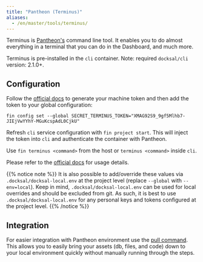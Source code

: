 ```yaml
---
title: "Pantheon (Terminus)"
aliases:
  - /en/master/tools/terminus/
---
```



Terminus is [Pantheon's](https://pantheon.io) command line tool. It enables you to do almost everything in a terminal that you can do in the Dashboard, and much more.

Terminus is pre-installed in the `cli` container. Note: required `docksal/cli` version: 2.1.0+.


## Configuration

Follow the [official docs](https://pantheon.io/docs/terminus/install) to generate your machine token and then add the token to your global configuration:  

```
fin config set --global SECRET_TERMINUS_TOKEN="XMAG92S9_9gf5Mlhb7-JIEjVwYYhY-MGuKcspAdL0CjkU"
```

Refresh `cli` service configuration with `fin project start`. This will inject the token into `cli` and authenticate 
the container with Pantheon.

Use `fin terminus <command>` from the host or `terminus <command>` inside `cli`.

Please refer to the [official docs](https://pantheon.io/docs/terminus) for usage details.

{{% notice note %}}
It is also possible to add/override these values via `.docksal/docksal-local.env` at the project level (replace `--global` with `--env=local`).
Keep in mind, `.docksal/docksal-local.env` can be used for local overrides and should be excluded from git.
As such, it is best to use `.docksal/docksal-local.env` for any personal keys and tokens configured at the project level.
{{% /notice %}}

## Integration

For easier integration with Pantheon environment use the [pull command](/fin/fin-pull). 
This allows you to easily bring your assets (db, files, and code) down to your 
local environment quickly without manually running through the steps.
